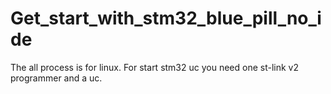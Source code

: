 # Get_start_with_stm32_blue_pill_no_ide
The all process is for linux. For start stm32 uc you need one st-link v2 programmer and a uc.
